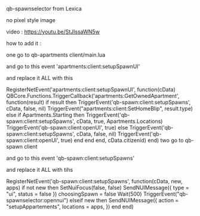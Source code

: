 qb-spawnselector from Lexica

no pixel style image

video : https://youtu.be/StJIssaWN5w

how to add it :

one go to qb-apartments client/main.lua

and go to this event 'apartments:client:setupSpawnUI'

and replace it ALL with this

RegisterNetEvent('apartments:client:setupSpawnUI', function(cData)
    QBCore.Functions.TriggerCallback('apartments:GetOwnedApartment', function(result)
        if result then
            TriggerEvent('qb-spawn:client:setupSpawns', cData, false, nil)
            TriggerEvent("apartments:client:SetHomeBlip", result.type)
        else
            if Apartments.Starting then
                TriggerEvent('qb-spawn:client:setupSpawns', cData, true, Apartments.Locations)
                TriggerEvent('qb-spawn:client:openUI', true)
            else
                TriggerEvent('qb-spawn:client:setupSpawns', cData, false, nil)
                TriggerEvent('qb-spawn:client:openUI', true)
            end
        end
    end, cData.citizenid)
end)
two go to qb-spawn client

and go to this event 'qb-spawn:client:setupSpawns'

and replace it ALL with tihs

RegisterNetEvent('qb-spawn:client:setupSpawns', function(cData, new, apps)
    if not new then
        SetNuiFocus(false, false)
        SendNUIMessage({
            type = "ui",
            status = false
        })
        choosingSpawn = false
        Wait(500)
        TriggerEvent("qb-spawnselector:opennui")
    elseif new then
        SendNUIMessage({
            action = "setupAppartements",
            locations = apps,
        })
    end
end)
